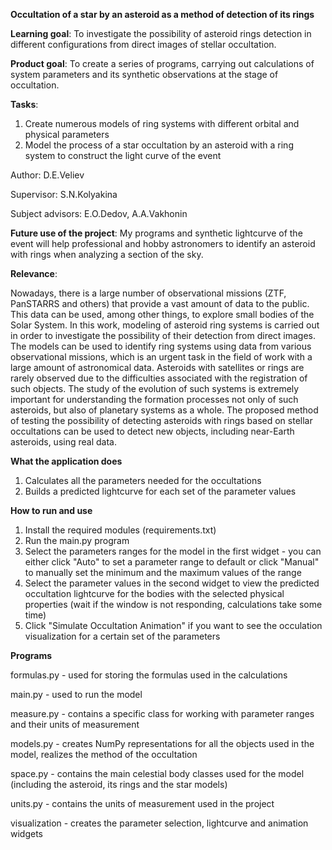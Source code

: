 **Occultation of a star by an asteroid as a method of detection of its rings**

**Learning goal**: To investigate the possibility of asteroid rings detection in different configurations from direct images of stellar occultation.

**Product goal**: To create a series of programs, carrying out calculations of system parameters and its synthetic observations at the stage of occultation.

**Tasks**:
1) Create numerous models of ring systems with different orbital and physical parameters
2) Model the process of a star occultation by an asteroid with a ring system to construct the light curve of the event

Author: D.E.Veliev

Supervisor: S.N.Kolyakina

Subject advisors: E.O.Dedov, A.A.Vakhonin

**Future use of the project**: My programs and synthetic lightcurve of the event will help professional and hobby astronomers to identify an asteroid with rings when analyzing a section of the sky.

**Relevance**:

Nowadays, there is a large number of observational missions (ZTF, PanSTARRS and others) that provide a vast amount of data to the public. This data can be used, among other things, to explore small bodies of the Solar System. In this work, modeling of asteroid ring systems is carried out in order to investigate the possibility of their detection from direct images. The models can be used to identify ring systems using data from various observational missions, which is an urgent task in the field of work with a large amount of astronomical data.
Asteroids with satellites or rings are rarely observed due to the difficulties associated with the registration of such objects. The study of the evolution of such systems is extremely important for understanding the formation processes not only of such asteroids, but also of planetary systems as a whole.
The proposed method of testing the possibility of detecting asteroids with rings based on stellar occultations can be used to detect new objects, including near-Earth asteroids, using real data.

**What the application does**

1) Calculates all the parameters needed for the occultations
2) Builds a predicted lightcurve for each set of the parameter values

**How to run and use**
1) Install the required modules (requirements.txt)
2) Run the main.py program
3) Select the parameters ranges for the model in the first widget - you can either click "Auto" to set a parameter range to default or click "Manual" to manually set the minimum and the maximum values of the range
4) Select the parameter values in the second widget to view the predicted occultation lightcurve for the bodies with the selected physical properties (wait if the window is not responding, calculations take some time)
5) Click "Simulate Occultation Animation" if you want to see the occulation visualization for a certain set of the parameters

**Programs**

formulas.py - used for storing the formulas used in the calculations

main.py - used to run the model

measure.py - contains a specific class for working with parameter ranges and their units of measurement

models.py - creates NumPy representations for all the objects used in the model, realizes the method of the occultation

space.py - contains the main celestial body classes used for the model (including the asteroid, its rings and the star models)

units.py - contains the units of measurement used in the project

visualization - creates the parameter selection, lightcurve and animation widgets
